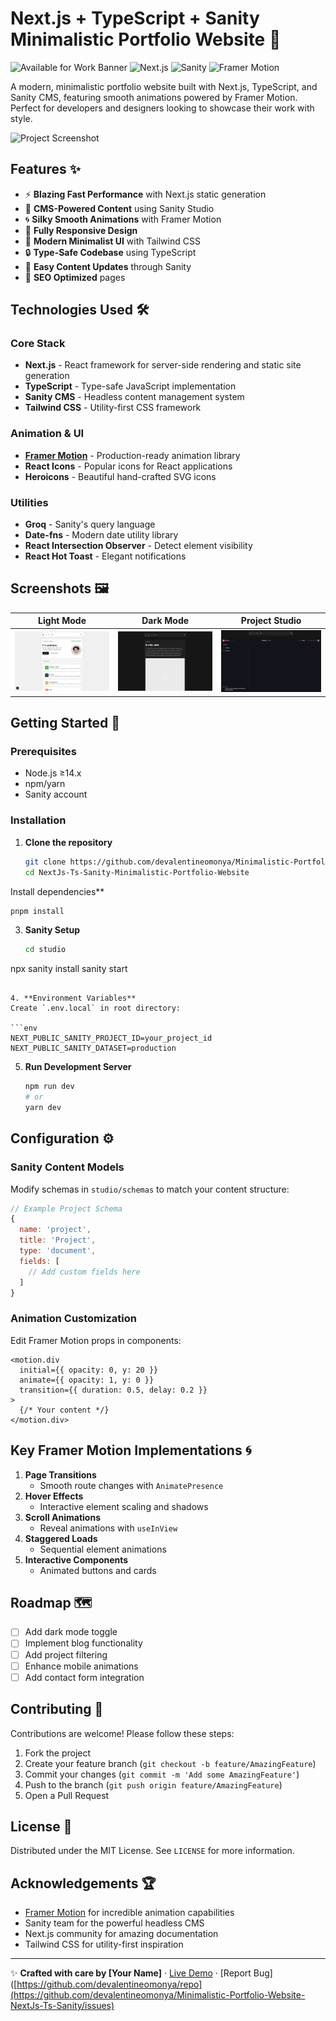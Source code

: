 # Next.js + TypeScript + Sanity Minimalistic Portfolio Website 🚀

![Available for Work Banner](https://img.shields.io/badge/Available-For%20Work-brightgreen)
![Next.js](https://img.shields.io/badge/Next.js-15.2.x-000000?logo=next.js)
![Sanity](https://img.shields.io/badge/Sanity-CMS-blue)
![Framer Motion](https://img.shields.io/badge/Animations-Framer%20Motion-purple)

A modern, minimalistic portfolio website built with Next.js, TypeScript, and Sanity CMS, featuring smooth animations powered by Framer Motion. Perfect for developers and designers looking to showcase their work with style.

![Project Screenshot](./public/screebshots/home.png)

## Features ✨

- ⚡ **Blazing Fast Performance** with Next.js static generation
- 🎨 **CMS-Powered Content** using Sanity Studio
- 🌀 **Silky Smooth Animations** with Framer Motion
- 📱 **Fully Responsive Design**
- 🌈 **Modern Minimalist UI** with Tailwind CSS
- 🔒 **Type-Safe Codebase** using TypeScript
- 📝 **Easy Content Updates** through Sanity
- 🎯 **SEO Optimized** pages

## Technologies Used 🛠️

### Core Stack

- **Next.js** - React framework for server-side rendering and static site generation
- **TypeScript** - Type-safe JavaScript implementation
- **Sanity CMS** - Headless content management system
- **Tailwind CSS** - Utility-first CSS framework

### Animation & UI

- [**Framer Motion**](https://www.framer.com/motion/) - Production-ready animation library
- **React Icons** - Popular icons for React applications
- **Heroicons** - Beautiful hand-crafted SVG icons

### Utilities

- **Groq** - Sanity's query language
- **Date-fns** - Modern date utility library
- **React Intersection Observer** - Detect element visibility
- **React Hot Toast** - Elegant notifications

## Screenshots 🖼️

| Light Mode                                    | Dark Mode                                   | Project Studio                             |
| --------------------------------------------- | ------------------------------------------- | ------------------------------------------ |
| ![Light Mode](./public/screenshots/light.png) | ![Dark Mode](./public/screenshots/dark.png) | ![Studio](./public/screenshots/studio.png) |

## Getting Started 🏁

### Prerequisites

- Node.js ≥14.x
- npm/yarn
- Sanity account

### Installation

1. **Clone the repository**

   ```bash
   git clone https://github.com/devalentineomonya/Minimalistic-Portfolio-Website-NextJs-Ts-Sanity.git
   cd NextJs-Ts-Sanity-Minimalistic-Portfolio-Website
   ```

Install dependencies**

   ```bash
   pnpm install

   ```

3. **Sanity Setup**

   ```bash
   cd studio
  npx sanity install
   sanity start
   ```

4. **Environment Variables**
   Create `.env.local` in root directory:

   ```env
   NEXT_PUBLIC_SANITY_PROJECT_ID=your_project_id
   NEXT_PUBLIC_SANITY_DATASET=production
   ```

5. **Run Development Server**
   ```bash
   npm run dev
   # or
   yarn dev
   ```

## Configuration ⚙️

### Sanity Content Models

Modify schemas in `studio/schemas` to match your content structure:

```javascript
// Example Project Schema
{
  name: 'project',
  title: 'Project',
  type: 'document',
  fields: [
    // Add custom fields here
  ]
}
```

### Animation Customization

Edit Framer Motion props in components:

```tsx
<motion.div
  initial={{ opacity: 0, y: 20 }}
  animate={{ opacity: 1, y: 0 }}
  transition={{ duration: 0.5, delay: 0.2 }}
>
  {/* Your content */}
</motion.div>
```

## Key Framer Motion Implementations 🌀

1. **Page Transitions**
   - Smooth route changes with `AnimatePresence`
2. **Hover Effects**
   - Interactive element scaling and shadows
3. **Scroll Animations**
   - Reveal animations with `useInView`
4. **Staggered Loads**
   - Sequential element animations
5. **Interactive Components**
   - Animated buttons and cards

## Roadmap 🗺️

- [ ] Add dark mode toggle
- [ ] Implement blog functionality
- [ ] Add project filtering
- [ ] Enhance mobile animations
- [ ] Add contact form integration

## Contributing 🤝

Contributions are welcome! Please follow these steps:

1. Fork the project
2. Create your feature branch (`git checkout -b feature/AmazingFeature`)
3. Commit your changes (`git commit -m 'Add some AmazingFeature'`)
4. Push to the branch (`git push origin feature/AmazingFeature`)
5. Open a Pull Request

## License 📄

Distributed under the MIT License. See `LICENSE` for more information.

## Acknowledgements 🏆

- [Framer Motion](https://www.framer.com/motion/) for incredible animation capabilities
- Sanity team for the powerful headless CMS
- Next.js community for amazing documentation
- Tailwind CSS for utility-first inspiration

---

✨ **Crafted with care by [Your Name]** · [Live Demo](https://v3.devalentine.me) · [Report Bug]([https://github.com/devalentineomonya/repo](https://github.com/devalentineomonya/Minimalistic-Portfolio-Website-NextJs-Ts-Sanity/issues)
